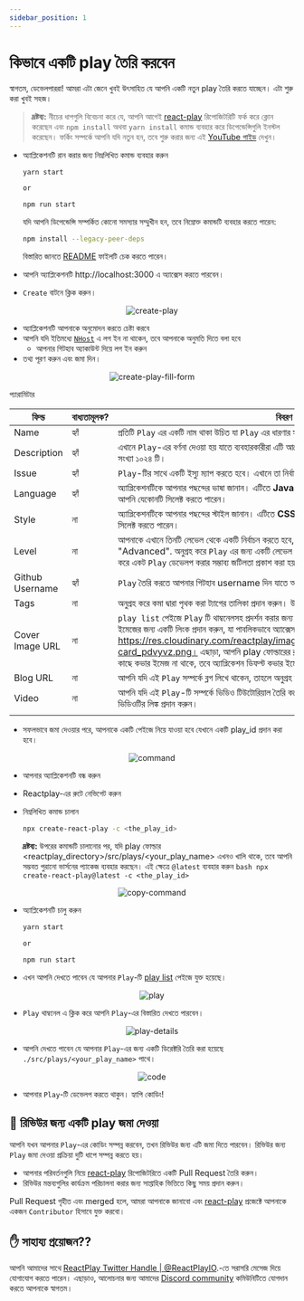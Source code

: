 ```yaml
---
sidebar_position: 1
---
```


# কিভাবে একটি play তৈরি করবেন

স্বাগতম, ডেভেলপাররা! আমরা এটা জেনে খুবই উৎসাহিত যে আপনি একটি নতুন play তৈরি করতে যাচ্ছেন। এটা শুরু করা খুবই সহজ।

> **দ্রষ্টব্য:** নীচের ধাপগুলি বিবেচনা করে যে, আপনি আগেই [react-play](https://github.com/reactplay/react-play) রিপোজিটরিটি ফর্ক করে ক্লোন করেছেন এবং `npm install` অথবা `yarn install` কমান্ড ব্যবহার করে ডিপেন্ডেন্সিগুলি ইনস্টল করেছেন। ফর্কিং সম্পর্কে আপনি যদি নতুন হন, তবে শুরু করার জন্য এই [YouTube গাইড](https://www.youtube.com/watch?v=h8suY-Osn8Q) দেখুন।

- অ্যাপ্লিকেশনটি রান করার জন্য নিম্নলিখিত কমান্ড ব্যবহার করুন

  ```bash
  yarn start

  or

  npm run start
  ```

  যদি আপনি ডিপেন্ডেন্সি সম্পর্কিত কোনো সমস্যার সম্মুখীন হন, তবে নিম্নোক্ত কমান্ডটি ব্যবহার করতে পারেন:

  ```bash
  npm install --legacy-peer-deps
  ```

  বিস্তারিত জানতে [README](https://github.com/reactplay/react-play#readme) ফাইলটি চেক করতে পারেন।

- আপনি অ্যাপ্লিকেশনটি http://localhost:3000 এ অ্যাক্সেস করতে পারবেন।
- `Create` বাটনে ক্লিক করুন।

<p align="center">
  <img src="https://res.cloudinary.com/atapas/image/upload/v1675171492/ReactPlay/Screenshot_2023-01-31_at_6.43.49_PM_bkcvkv.png" alt="create-play" />
</p>

- অ্যাপ্লিকেশনটি আপনাকে অনুমোদন করতে চেষ্টা করবে
- আপনি যদি ইতিমধ্যে [`NHost`](https://nhost.io) এ লগ ইন না থাকেন, তবে আপনাকে অনুমতি দিতে বলা হবে
  - আপনার গিটহাব অ্যাকাউন্ট দিয়ে লগ ইন করুন
- তথ্য পূরণ করুন এবং জমা দিন।

<p align="center">
  <img src="https://res.cloudinary.com/atapas/image/upload/v1675171492/ReactPlay/Screenshot_2023-01-31_at_6.51.24_PM_ljc1hz.png" alt="create-play-fill-form"/>
</p>

প্যারামিটার

| ফিল্ড           | বাধ্যতামূলক? | বিবরণ                                                                                                                                                                                                                                                                                                                                                                                                                          |
| --------------- | ------------ | ------------------------------------------------------------------------------------------------------------------------------------------------------------------------------------------------------------------------------------------------------------------------------------------------------------------------------------------------------------------------------------------------------------------------------ |
| Name            | হ্যাঁ        | প্রতিটি `Play` এর একটি নাম থাকা উচিত যা `Play` এর ধারণার সাথে সম্পর্কিত।                                                                                                                                                                                                                                                                                                                                                       |
| Description     | হ্যাঁ        | এখানে `Play`-এর বর্ণনা দেওয়া হয় যাতে ব্যবহারকারীরা এটি আরো ভালোভাবে বুঝতে পারে। সর্বাধিক অনুমোদিত অক্ষরের সংখ্যা ১০২৪ টি।                                                                                                                                                                                                                                                                                                     |
| Issue           | হ্যাঁ        | `Play`-টির সাথে একটি ইস্যু ম্যাপ করতে হবে। এখানে তা নির্বাচন করুন।                                                                                                                                                                                                                                                                                                                                                             |
| Language        | হ্যাঁ        | অ্যাপ্লিকেশনটিকে আপনার পছন্দের ভাষা জানান। এটিতে **JavaScript** এবং **TypeScript** উভয় সাপোর্ট করে। আপনি যেকোনটি সিলেক্ট করতে পারেন।                                                                                                                                                                                                                                                                                           |
| Style           | না           | অ্যাপ্লিকেশনটিকে আপনার পছন্দের স্টাইল জানান। এটিতে **CSS** এবং **SCSS** উভয় সাপোর্ট করে। আপনি যেকোনটি সিলেক্ট করতে পারেন।                                                                                                                                                                                                                                                                                                      |
| Level           | না           | আপনাকে এখানে তিনটি লেভেল থেকে একটি নির্বাচন করতে হবে, "Beginner", "Intermediate", অথবা "Advanced". অনুগ্রহ করে `Play` এর জন্য একটি লেভেল নির্বাচন করুন। এই লেভেলের মাধ্যমে React ব্যবহার করে একট `Play` ডেভেলপ করার সম্ভাব্য জটিলতা প্রকাশ করা হয়।                                                                                                                                                                             |
| Github Username | হ্যাঁ        | `Play` তৈরি করতে আপনার গিটহাব username দিন যাতে আপনাকে `Play`-এর ক্রিয়েটর হিসাবে চিহ্নিত করা যায়।                                                                                                                                                                                                                                                                                                                             |
| Tags            | না           | অনুগ্রহ করে কমা দ্বারা পৃথক করা ট্যাগের তালিকা প্রদান করুন। উদাহরণঃ JSX, Hooks                                                                                                                                                                                                                                                                                                                                                 |
| Cover Image URL | না           | `play list` পেইজে `Play` টি থাম্বনেলসহ প্রদর্শন করার জন্য কভার ইমেজ ব্যবহার করা হয়। অনুগ্রহ করে কভার ইমেজের জন্য একটি লিংক প্রদান করুন, যা পাবলিকভাবে অ্যাক্সেস যোগ্য একটি URL, উদাহরণঃ https://res.cloudinary.com/reactplay/image/upload/v1649060528/demos/id-card_pdvyvz.png। এছাড়া, আপনি play ফোল্ডারের রুটে cover.png ফাইল রাখতে পারেন। যদি আপনার কাছে কভার ইমেজ না থাকে, তবে অ্যাপ্লিকেশন ডিফল্ট কভার ইমেজ ব্যবহার করবে। |
| Blog URL        | না           | আপনি যদি এই `Play` সম্পর্কে ব্লগ লিখে থাকেন, তাহলে অনুগ্রহ করে আপনার ব্লগ আর্টিকেল পেইজের লিঙ্ক প্রদান করুন।                                                                                                                                                                                                                                                                                                                   |
| Video           | না           | আপনি যদি এই `Play`-টি সম্পর্কে ভিডিও টিউটোরিয়াল তৈরি করে থাকেন, তাহলে অনুগ্রহ করে আপনার Youtube ভিডিওটির লিঙ্ক প্রদান করুন।                                                                                                                                                                                                                                                                                                   |
|                 |

- সফলভাবে জমা দেওয়ার পরে, আপনাকে একটি পেইজে নিয়ে যাওয়া হবে যেখানে একটি play_id প্রদান করা হবে।

<p align="center">
  <img src="https://res.cloudinary.com/atapas/image/upload/v1675172353/ReactPlay/Screenshot_2023-01-31_at_7.02.55_PM_k1tphu.png" alt="command" />
</p>

- আপনার অ্যাপ্লিকেশনটি বন্ধ করুন
- Reactplay-এর রুটে নেভিগেট করুন
- নিম্নলিখিত কমান্ড চালান

  ```bash
  npx create-react-play -c <the_play_id>
  ```

  **দ্রষ্টব্য:** উপরের কমান্ডটি চালানোর পর, যদি play ফোল্ডার <reactplay_directory>/src/plays/<your_play_name> এখনও খালি থাকে, তবে আপনি সম্ভবত পুরানো ভার্সনের প্যাকেজ ব্যবহার করছেন। এই ক্ষেত্রে `@latest` ব্যবহার করুন
  `bash
npx create-react-play@latest -c <the_play_id>`

 <p align="center">
      <img src="https://res.cloudinary.com/atapas/image/upload/v1675172352/ReactPlay/Screenshot_2023-01-31_at_7.06.07_PM_jhbcbl.png" alt="copy-command" />
 </p>

- অ্যাপ্লিকেশনটি চালু করুন

  ```bash
  yarn start

  or

  npm run start
  ```

- এখন আপনি দেখতে পাবেন যে আপনার `Play`-টি [play list](http://localhost:3000/plays) পেইজে যুক্ত হয়েছে।
<p align="center">
  <img src="https://res.cloudinary.com/atapas/image/upload/v1675172352/ReactPlay/Screenshot_2023-01-31_at_7.06.55_PM_gyck2r.png" alt="play" />
</p>

- `Play` থাম্বনেল এ ক্লিক করে আপনি `Play`-এর বিস্তারিত দেখতে পারবেন।
<p align="center">
  <img src="https://res.cloudinary.com/atapas/image/upload/v1675172353/ReactPlay/Screenshot_2023-01-31_at_7.07.19_PM_dnmcuu.png" alt="play-details"/>
</p>

- আপনি দেখতে পাবেন যে আপনার `Play`-এর জন্য একটি ডিরেক্টরি তৈরি করা হয়েছে `./src/plays/<your_play_name>` পাথে।
<p align="center">
  <img src="https://res.cloudinary.com/atapas/image/upload/v1675172514/ReactPlay/Screenshot_2023-01-31_at_7.10.36_PM_uxjomi.png" alt="code"/>
</p>

- আপনার `Play`-টি ডেভেলপ করতে থাকুন। হ্যাপি কোডিং!

## 👀 রিভিউর জন্য একটি play জমা দেওয়া

আপনি যখন আপনার `Play`-এর কোডিং সম্পন্ন করবেন, তখন রিভিউর জন্য এটি জমা দিতে পারবেন। রিভিউর জন্য `Play` জমা দেওয়া প্রক্রিয়া দুটি ধাপে সম্পন্ন করতে হয়।

- আপনার পরিবর্তনগুলি নিয়ে [react-play](https://github.com/reactplay/react-play) রিপোজিটরিতে একটি Pull Request তৈরি করুন।
- রিভিউর মন্তব্যগুলির কার্যক্রম পরিচালনা করার জন্য সাপ্তাহিক ভিত্তিতে কিছু সময় প্রদান করুন।

Pull Request গৃহীত এবং merged হলে, আমরা আপনাকে জানাবো এবং [react-play](https://github.com/reactplay/react-play) প্রজেক্টে আপনাকে একজন `Contributor` হিসাবে যুক্ত করবো।

## ✋ সাহায্য প্রয়োজন??

আপনি আমাদের সাথে [ReactPlay Twitter Handle | @ReactPlayIO](https://twitter.com/ReactPlayIO).-তে
সরাসরি মেসেজ দিয়ে যোগাযোগ করতে পারেন। এছাড়াও, আলোচনার জন্য আমাদের [Discord community](https://discord.gg/vrTxWUP8Am) কমিউনিটিতে যোগদান করতে আপনাকে স্বাগতম।

